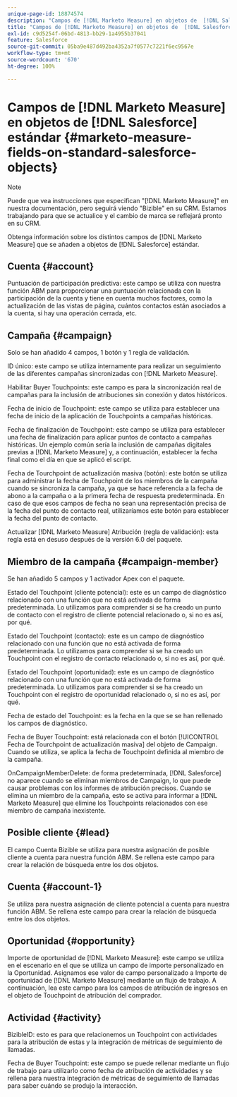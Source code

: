 ```yaml
---
unique-page-id: 18874574
description: "Campos de [!DNL Marketo Measure] en objetos de  [!DNL Salesforce] estándar - [!DNL Marketo Measure]"
title: "Campos de [!DNL Marketo Measure] en objetos de  [!DNL Salesforce]  estándar"
exl-id: c9d5254f-06bd-4813-bb29-1a4955b37041
feature: Salesforce
source-git-commit: 05ba9e487d492ba4352a7f0577c7221f6ec9567e
workflow-type: tm+mt
source-wordcount: '670'
ht-degree: 100%

---
```


# Campos de [!DNL Marketo Measure] en objetos de [!DNL Salesforce] estándar {#marketo-measure-fields-on-standard-salesforce-objects}

>[!NOTE]
>
>Puede que vea instrucciones que especifican &quot;[!DNL Marketo Measure]&quot; en nuestra documentación, pero seguirá viendo &quot;Bizible&quot; en su CRM. Estamos trabajando para que se actualice y el cambio de marca se reflejará pronto en su CRM.

Obtenga información sobre los distintos campos de [!DNL Marketo Measure] que se añaden a objetos de [!DNL Salesforce] estándar.

## Cuenta {#account}

Puntuación de participación predictiva: este campo se utiliza con nuestra función ABM para proporcionar una puntuación relacionada con la participación de la cuenta y tiene en cuenta muchos factores, como la actualización de las vistas de página, cuántos contactos están asociados a la cuenta, si hay una operación cerrada, etc.

## Campaña {#campaign}

Solo se han añadido 4 campos, 1 botón y 1 regla de validación.

ID único: este campo se utiliza internamente para realizar un seguimiento de las diferentes campañas sincronizadas con [!DNL Marketo Measure].

Habilitar Buyer Touchpoints: este campo es para la sincronización real de campañas para la inclusión de atribuciones sin conexión y datos históricos.

Fecha de inicio de Touchpoint: este campo se utiliza para establecer una fecha de inicio de la aplicación de Touchpoints a campañas históricas.

Fecha de finalización de Touchpoint: este campo se utiliza para establecer una fecha de finalización para aplicar puntos de contacto a campañas históricas. Un ejemplo común sería la inclusión de campañas digitales previas a [!DNL Marketo Measure] y, a continuación, establecer la fecha final como el día en que se aplicó el script.

Fecha de Tourchpoint de actualización masiva (botón): este botón se utiliza para administrar la fecha de Touchpoint de los miembros de la campaña cuando se sincroniza la campaña, ya que se hace referencia a la fecha de abono a la campaña o a la primera fecha de respuesta predeterminada. En caso de que esos campos de fecha no sean una representación precisa de la fecha del punto de contacto real, utilizaríamos este botón para establecer la fecha del punto de contacto.

Actualizar [!DNL Marketo Measure] Atribución (regla de validación): esta regla está en desuso después de la versión 6.0 del paquete.

## Miembro de la campaña {#campaign-member}

Se han añadido 5 campos y 1 activador Apex con el paquete.

Estado del Touchpoint (cliente potencial): este es un campo de diagnóstico relacionado con una función que no está activada de forma predeterminada. Lo utilizamos para comprender si se ha creado un punto de contacto con el registro de cliente potencial relacionado o, si no es así, por qué.

Estado del Touchpoint (contacto): este es un campo de diagnóstico relacionado con una función que no está activada de forma predeterminada. Lo utilizamos para comprender si se ha creado un Touchpoint con el registro de contacto relacionado o, si no es así, por qué.

Estado del Touchpoint (oportunidad): este es un campo de diagnóstico relacionado con una función que no está activada de forma predeterminada. Lo utilizamos para comprender si se ha creado un Touchpoint con el registro de oportunidad relacionado o, si no es así, por qué.

Fecha de estado del Touchpoint: es la fecha en la que se se han rellenado los campos de diagnóstico.

Fecha de Buyer Touchpoint: está relacionada con el botón [!UICONTROL Fecha de Tourchpoint de actualización masiva] del objeto de Campaign. Cuando se utiliza, se aplica la fecha de Touchpoint definida al miembro de la campaña.

OnCampaignMemberDelete: de forma predeterminada, [!DNL Salesforce] no aparece cuando se eliminan miembros de Campaign, lo que puede causar problemas con los informes de atribución precisos. Cuando se elimina un miembro de la campaña, esto se activa para informar a [!DNL Marketo Measure] que elimine los Touchpoints relacionados con ese miembro de campaña inexistente.

## Posible cliente {#lead}

El campo Cuenta Bizible se utiliza para nuestra asignación de posible cliente a cuenta para nuestra función ABM. Se rellena este campo para crear la relación de búsqueda entre los dos objetos.

## Cuenta {#account-1}

Se utiliza para nuestra asignación de cliente potencial a cuenta para nuestra función ABM. Se rellena este campo para crear la relación de búsqueda entre los dos objetos.

## Oportunidad {#opportunity}

Importe de oportunidad de [!DNL Marketo Measure]: este campo se utiliza en el escenario en el que se utiliza un campo de importe personalizado en la Oportunidad. Asignamos ese valor de campo personalizado a Importe de oportunidad de [!DNL Marketo Measure] mediante un flujo de trabajo. A continuación, lea este campo para los campos de atribución de ingresos en el objeto de Touchpoint de atribución del comprador.

## Actividad {#activity}

BizibleID: esto es para que relacionemos un Touchpoint con actividades para la atribución de estas y la integración de métricas de seguimiento de llamadas.

Fecha de Buyer Touchpoint: este campo se puede rellenar mediante un flujo de trabajo para utilizarlo como fecha de atribución de actividades y se rellena para nuestra integración de métricas de seguimiento de llamadas para saber cuándo se produjo la interacción.
